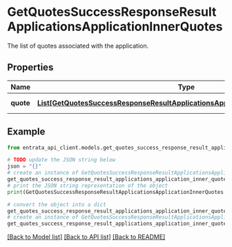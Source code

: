 # GetQuotesSuccessResponseResultApplicationsApplicationInnerQuotes

The list of quotes associated with the application.

## Properties

Name | Type | Description | Notes
------------ | ------------- | ------------- | -------------
**quote** | [**List[GetQuotesSuccessResponseResultApplicationsApplicationInnerQuotesQuoteInner]**](GetQuotesSuccessResponseResultApplicationsApplicationInnerQuotesQuoteInner.md) | A list of quotes. | [optional] 

## Example

```python
from entrata_api_client.models.get_quotes_success_response_result_applications_application_inner_quotes import GetQuotesSuccessResponseResultApplicationsApplicationInnerQuotes

# TODO update the JSON string below
json = "{}"
# create an instance of GetQuotesSuccessResponseResultApplicationsApplicationInnerQuotes from a JSON string
get_quotes_success_response_result_applications_application_inner_quotes_instance = GetQuotesSuccessResponseResultApplicationsApplicationInnerQuotes.from_json(json)
# print the JSON string representation of the object
print(GetQuotesSuccessResponseResultApplicationsApplicationInnerQuotes.to_json())

# convert the object into a dict
get_quotes_success_response_result_applications_application_inner_quotes_dict = get_quotes_success_response_result_applications_application_inner_quotes_instance.to_dict()
# create an instance of GetQuotesSuccessResponseResultApplicationsApplicationInnerQuotes from a dict
get_quotes_success_response_result_applications_application_inner_quotes_from_dict = GetQuotesSuccessResponseResultApplicationsApplicationInnerQuotes.from_dict(get_quotes_success_response_result_applications_application_inner_quotes_dict)
```
[[Back to Model list]](../README.md#documentation-for-models) [[Back to API list]](../README.md#documentation-for-api-endpoints) [[Back to README]](../README.md)



